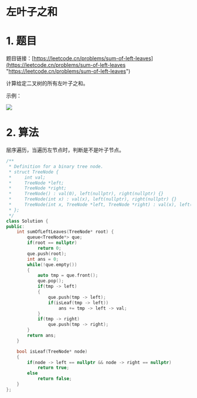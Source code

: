 # 左叶子之和

# 1. 题目

题目链接：[https://leetcode.cn/problems/sum-of-left-leaves](https://leetcode.cn/problems/sum-of-left-leaves "https://leetcode.cn/problems/sum-of-left-leaves")

计算给定二叉树的所有左叶子之和。

示例：

![](https://code-thinking-1253855093.file.myqcloud.com/pics/20210204151927654.png)

# 2. 算法

层序遍历，当遍历左节点时，判断是不是叶子节点。

```c++
/**
 * Definition for a binary tree node.
 * struct TreeNode {
 *     int val;
 *     TreeNode *left;
 *     TreeNode *right;
 *     TreeNode() : val(0), left(nullptr), right(nullptr) {}
 *     TreeNode(int x) : val(x), left(nullptr), right(nullptr) {}
 *     TreeNode(int x, TreeNode *left, TreeNode *right) : val(x), left(left), right(right) {}
 * };
 */
class Solution {
public:
    int sumOfLeftLeaves(TreeNode* root) {
        queue<TreeNode*> que;
        if(root == nullptr)
            return 0;
        que.push(root);
        int ans = 0;
        while(!que.empty())
        {
            auto tmp = que.front();
            que.pop();
            if(tmp -> left)
            {
                que.push(tmp -> left);
                if(isLeaf(tmp -> left))
                    ans += tmp -> left -> val;
            }
            if(tmp -> right)
                que.push(tmp -> right);
        }
        return ans;
    }

    bool isLeaf(TreeNode* node)
    {
        if(node -> left == nullptr && node -> right == nullptr)
            return true;
        else
            return false;
    }
};
```
